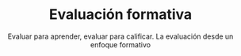 ---
title: Evaluación formativa
subtitle: Evaluar para aprender, evaluar para calificar. La evaluación desde un enfoque formativo
summary: "Evaluar para aprender, evaluar para calificar. La evaluación desde un enfoque formativo."
tags:
- evaluación
categories:
weight: 60

image:
  preview_only: true

_build:
  render: never

# Optional external URL for project (replaces project detail page).
external_link: "https://fisiquimicamente.com/recursos-fisica-quimica/formacion-profesorado/master/aprendizaje/evaluacion-formativa"
---